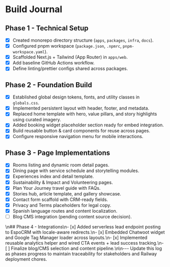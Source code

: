 ﻿# Build Journal

## Phase 1 - Technical Setup
- [x] Created monorepo directory structure (`apps`, `packages`, `infra`, `docs`).
- [x] Configured pnpm workspace (`package.json`, `.npmrc`, `pnpm-workspace.yaml`).
- [x] Scaffolded Next.js + Tailwind (App Router) in `apps/web`.
- [x] Add baseline GitHub Actions workflow.
- [x] Define linting/prettier configs shared across packages.

## Phase 2 - Foundation Build
- [x] Established global design tokens, fonts, and utility classes in `globals.css`.
- [x] Implemented persistent layout with header, footer, and metadata.
- [x] Replaced home template with hero, value pillars, and story highlights using curated imagery.
- [x] Added booking widget placeholder section ready for embed integration.
- [x] Build reusable button & card components for reuse across pages.
- [x] Configure responsive navigation menu for mobile interactions.

## Phase 3 - Page Implementations
- [x] Rooms listing and dynamic room detail pages.
- [x] Dining page with service schedule and storytelling modules.
- [x] Experiences index and detail template.
- [x] Sustainability & Impact and Volunteering pages.
- [x] Plan Your Journey travel guide with FAQs.
- [x] Stories hub, article template, and gallery showcase.
- [x] Contact form scaffold with CRM-ready fields.
- [x] Privacy and Terms placeholders for legal copy.
- [x] Spanish language routes and content localization.
- [ ] Blog CMS integration (pending content source decision).

\n## Phase 4 - Integrations\n- [x] Added serverless lead endpoint posting to EspoCRM with locale-aware redirects.\n- [x] Embedded Chatwoot widget and Google Tag Manager loader across layouts.\n- [x] Implemented reusable analytics helper and wired CTA events + lead success tracking.\n- [ ] Finalize blog/CMS selection and content pipeline.\n\n---
Update this log as phases progress to maintain traceability for stakeholders and Railway deployment chores.
